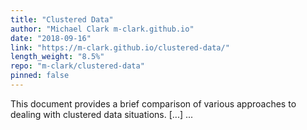 ```yaml
---
title: "Clustered Data"
author: "Michael Clark m-clark.github.io"
date: "2018-09-16"
link: "https://m-clark.github.io/clustered-data/"
length_weight: "8.5%"
repo: "m-clark/clustered-data"
pinned: false
---
```


This document provides a brief comparison of various approaches to dealing with clustered data situations. [...]  ...
